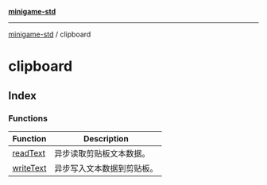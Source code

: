 [**minigame-std**](../../README.md)

***

[minigame-std](../../README.md) / clipboard

# clipboard

## Index

### Functions

| Function | Description |
| ------ | ------ |
| [readText](functions/readText.md) | 异步读取剪贴板文本数据。 |
| [writeText](functions/writeText.md) | 异步写入文本数据到剪贴板。 |
